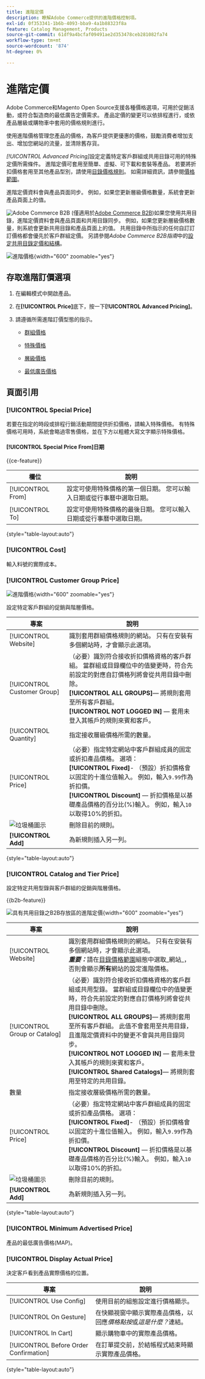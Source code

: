 ```yaml
---
title: 進階定價
description: 瞭解Adobe Commerce提供的進階價格控制項。
exl-id: 0f353341-1b6b-4093-bba9-4a1b88323f8a
feature: Catalog Management, Products
source-git-commit: 61df9a4bcfaf09491ae2d353478ceb281082fa74
workflow-type: tm+mt
source-wordcount: '874'
ht-degree: 0%

---
```


# 進階定價

Adobe Commerce和Magento Open Source支援各種價格選項，可用於促銷活動，或符合製造商的最低廣告定價需求。 產品定價的變更可以依排程進行，或依產品層級或購物車中套用的價格規則進行。

使用進階價格管理您產品的價格，為客戶提供更優惠的價格，鼓勵消費者增加支出、增加您網站的流量，並清除舊存貨。

_[!UICONTROL Advanced Pricing]_&#x200B;設定定義特定客戶群組或共用目錄可用的特殊定價所需條件。 進階定價可套用至簡單、虛擬、可下載和套裝等產品。 若要將折扣價格套用至其他產品型別，請使用[目錄價格規則](../merchandising-promotions/price-rules-catalog.md)。 如需詳細資訊，請參閱[價格範圍](catalog-price-scope.md)。

進階定價資料會與產品頁面同步。 例如，如果您更新層級價格數量，系統會更新產品頁面上的值。

![Adobe Commerce B2B](../assets/b2b.svg) (僅適用於[Adobe Commerce B2B](./b2b/../introduction.md))如果您使用共用目錄，進階定價資料會與產品頁面和共用目錄同步。 例如，如果您更新層級價格數量，則系統會更新共用目錄和產品頁面上的值。 共用目錄中所指示的任何自訂訂訂價格都會優先於客戶群組定價。 另請參閱&#x200B;_Adobe Commerce B2B指南_&#x200B;中的[設定共用目錄定價和結構](https://experienceleague.adobe.com/docs/commerce-admin/b2b/shared-catalogs/define/catalog-shared-pricing-structure.html?lang=zh-Hant)。

![進階價格](./assets/product-pricing-advanced-link.png){width="600" zoomable="yes"}

## 存取進階訂價選項

1. 在編輯模式中開啟產品。

1. 在&#x200B;**[!UICONTROL Price]**&#x200B;底下，按一下&#x200B;**[!UICONTROL Advanced Pricing]**。

1. 請遵循所需進階訂價型態的指示。

   - [群組價格](product-price-group.md)

   - [特殊價格](product-price-special.md)

   - [層級價格](product-price-tier.md)

   - [最低廣告價格](product-price-minimum-advertised.md)

## 頁面引用

### [!UICONTROL Special Price]

若要在指定的時段或排程行銷活動期間提供折扣價格，請輸入特殊價格。 有特殊價格可用時，系統會略過零售價格，並在下方以粗體大寫文字顯示特殊價格。

#### [!UICONTROL Special Price From]日期

{{ce-feature}}

| 欄位 | 說明 |
| ---- | ----------- |
| [!UICONTROL From] | 設定可使用特殊價格的第一個日期。 您可以輸入日期或從行事曆中選取日期。 |
| [!UICONTROL To] | 設定可使用特殊價格的最後日期。 您可以輸入日期或從行事曆中選取日期。 |

{style="table-layout:auto"}

### [!UICONTROL Cost]

輸入料號的實際成本。

### [!UICONTROL Customer Group Price]

![進階價格](./assets/product-pricing-advanced-group-price.png){width="600" zoomable="yes"}

設定特定客戶群組的促銷與階層價格。

| 專案 | 說明 |
| ---- | ----------- |
| [!UICONTROL Website] | 識別套用群組價格規則的網站。 只有在安裝有多個網站時，才會顯示此選項。 |
| [!UICONTROL Customer Group] | （必要）識別符合接收折扣價格資格的客戶群組。 當群組或目錄欄位中的值變更時，符合先前設定的對應自訂價格列將會從共用目錄中刪除。 <br/>**[!UICONTROL ALL GROUPS]**— 將規則套用至所有客戶群組。<br/>**[!UICONTROL NOT LOGGED IN]** — 套用未登入其帳戶的規則來賓和客戶。 |
| [!UICONTROL Quantity] | 指定接收層級價格所需的數量。 |
| [!UICONTROL Price] | （必要）指定特定網站中客戶群組成員的固定或折扣產品價格。 選項： <br/>**[!UICONTROL Fixed]**- （預設）折扣價格會以固定的十進位值輸入。 例如，輸入`9.99`作為折扣價。<br/>**[!UICONTROL Discount]** — 折扣價格是以基礎產品價格的百分比(%)輸入。 例如，輸入`10`以取得10%的折扣。 |
| ![垃圾桶圖示](../assets/icon-delete-trashcan-solid.png) | 刪除目前的規則。 |
| **[!UICONTROL Add]** | 為新規則插入另一列。 |

{style="table-layout:auto"}

### [!UICONTROL Catalog and Tier Price]

設定特定共用型錄與客戶群組的促銷與階層價格。

{{b2b-feature}}

![具有共用目錄之B2B存放區的進階定價](./assets/product-pricing-advanced.png){width="600" zoomable="yes"}

| 專案 | 說明 |
|----|-----------|
| [!UICONTROL Website] | 識別套用群組價格規則的網站。 只有在安裝有多個網站時，才會顯示此選項。 <br>**_重要：_**&#x200B;請在[目錄價格範圍](catalog-price-scope.md)組態中選取_網站&#x200B;_，否則會顯示&#x200B;**所有&#x200B;**&#x200B;網站的設定進階價格。 |
| [!UICONTROL Group or Catalog] | （必要）識別符合接收折扣價格資格的客戶群組或共用型錄。 當群組或目錄欄位中的值變更時，符合先前設定的對應自訂價格列將會從共用目錄中刪除。 <br/>**[!UICONTROL ALL GROUPS]**— 將規則套用至所有客戶群組。 此值不會套用至共用目錄，且進階定價資料中的變更不會與共用目錄同步。<br/>**[!UICONTROL NOT LOGGED IN]** — 套用未登入其帳戶的規則來賓和客戶。<br/>**[!UICONTROL Shared Catalogs]**— 將規則套用至特定的共用目錄。 |
| 數量 | 指定接收層級價格所需的數量。 |
| [!UICONTROL Price] | （必要）指定特定網站中客戶群組成員的固定或折扣產品價格。 選項： <br/>**[!UICONTROL Fixed]**- （預設）折扣價格會以固定的十進位值輸入。 例如，輸入`9.99`作為折扣價。<br/>**[!UICONTROL Discount]** — 折扣價格是以基礎產品價格的百分比(%)輸入。 例如，輸入`10`以取得10%的折扣。 |
| ![垃圾桶圖示](../assets/icon-delete-trashcan-solid.png) | 刪除目前的規則。 |
| **[!UICONTROL Add]** | 為新規則插入另一列。 |

{style="table-layout:auto"}

### [!UICONTROL Minimum Advertised Price]

產品的最低廣告價格(MAP)。

### [!UICONTROL Display Actual Price]

決定客戶看到產品實際價格的位置。

| 專案 | 說明 |
|----|-----------|
| [!UICONTROL Use Config] | 使用目前的組態設定進行價格顯示。 |
| [!UICONTROL On Gesture] | 在快顯視窗中顯示實際產品價格，以回應&#x200B;_價格點按_&#x200B;或&#x200B;_這是什麼？_&#x200B;連結。 |
| [!UICONTROL In Cart] | 顯示購物車中的實際產品價格。 |
| [!UICONTROL Before Order Confirmation] | 在訂單提交前，於結帳程式結束時顯示實際產品價格。 |

{style="table-layout:auto"}
